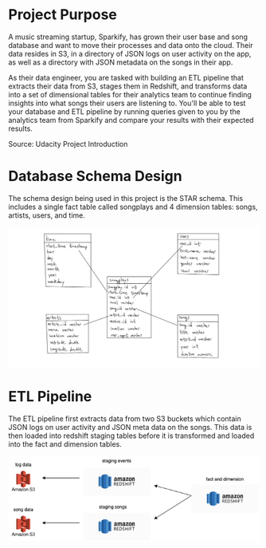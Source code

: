 # Project Purpose
A music streaming startup, Sparkify, has grown their user base and song database and want to move their processes and data onto the cloud. Their data resides in S3, in a directory of JSON logs on user activity on the app, as well as a directory with JSON metadata on the songs in their app.

As their data engineer, you are tasked with building an ETL pipeline that extracts their data from S3, stages them in Redshift, and transforms data into a set of dimensional tables for their analytics team to continue finding insights into what songs their users are listening to. You'll be able to test your database and ETL pipeline by running queries given to you by the analytics team from Sparkify and compare your results with their expected results.

Source: Udacity Project Introduction

# Database Schema Design
The schema design being used in this project is the STAR schema. This includes a single fact table called songplays and 4 dimension tables: songs, artists, users, and time.

![Schema Image](./star.png "Schema Image")

# ETL Pipeline
The ETL pipeline first extracts data from two S3 buckets which contain JSON logs on user activity and JSON meta data on the songs. This data is then loaded into redshift staging tables before it is transformed and loaded into the fact and dimension tables.

![ETL Image](./etl-diagram.png "ETL Image")
